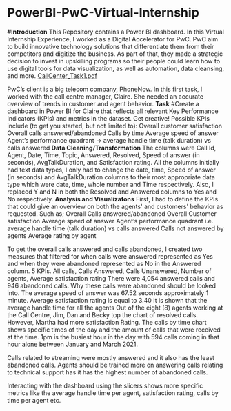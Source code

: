 # PowerBI-PwC-Virtual-Internship
**#Introduction**
This Repository contains a Power BI dashboard. In this Virtual Internship Experience, I worked as a Digital Accelerator for PwC. PwC aim to build innovative technology solutions that differentiate them from their competitors and digitize the business. As part of that, they made a strategic decision to invest in upskilling programs so their people could learn how to use digital tools for data visualization, as well as automation, data cleansing, and more.
[CallCenter_Task1.pdf](CallCenter_Task1_page-0001.jpg)

PwC’s client is a big telecom company, PhoneNow. In this first task, I worked with the call centre manager, Claire. She needed an accurate overview of trends in customer and agent behavior.
**Task**
#Create a dashboard in Power BI for Claire that reflects all relevant Key Performance Indicators (KPIs) and metrics in the dataset. Get creative! 
Possible KPIs include (to get you started, but not limited to):
Overall customer satisfaction
Overall calls answered/abandoned
Calls by time
Average speed of answer
Agent’s performance quadrant -> average handle time (talk duration) vs calls answered
**Data Cleaning/Transformation**
The columns were Call Id, Agent, Date, Time, Topic, Answered, Resolved, Speed of answer (in seconds), AvgTalkDuration, and Satisfaction rating.
All the columns initially had text data types, I only had to change the date, time, Speed of answer (in seconds) and AvgTalkDuration columns to their most appropriate data type which were date, time, whole number and Time respectively.
Also, I replaced Y and N in both the Resolved and Answered columns to Yes and No respectively.
**Analysis and Visualizatons**
First, I had to define the KPIs that could give an overview on both the agents' and customers' behavior as requested. Such as;
Overall Calls answered/abandoned
Overall Customer satisfaction
Average speed of answer
Agent’s performance quadrant i.e. average handle time (talk duration) vs calls answered
Calls not answered by agents
Average rating by agent

To get the overall calls answered and calls abandoned, I created two measures that filtered for when calls were answered represented as Yes and when they were abandoned represented as No in the Answered column.
5 KPIs. All calls, Calls Answered, Calls Unanswered, Number of agents, Average satisfaction rating
There were 4,054 answered calls and 946 abandoned calls. Why these calls were abandoned should be looked into.
The average speed of answer was 67.52 seconds approximately 1 minute. 
Average satisfaction rating is equal to 3.40
It is shown that the average handle time for all the agents 
Out of the eight (8) agents working at the Call Centre, Jim, Dan and Becky top the chart of resolved calls. However, Martha had more satisfaction Rating.
The calls by time chart shows specific times of the day and the amount of calls that were received at the time. 1pm is the busiest hour in the day with 594 calls coming in that hour alone between January and March 2021.

Calls related to streaming were mostly answered and it also has the least abandoned calls. Agents should be trained more on answering calls relating to technical support has it has the highest number of abandoned calls.

Interacting with the dashboard using the slicers shows more specific metrics like the average handle time per agent, satisfaction rating, calls by time per agent etc.

